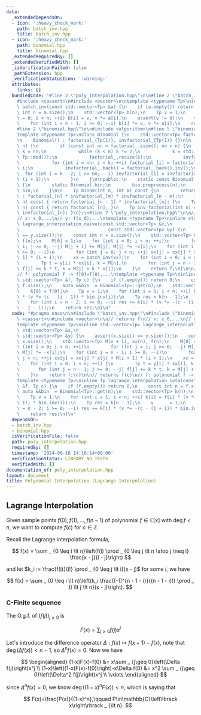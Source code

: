 ```yaml
---
data:
  _extendedDependsOn:
  - icon: ':heavy_check_mark:'
    path: batch_inv.hpp
    title: batch_inv.hpp
  - icon: ':heavy_check_mark:'
    path: binomial.hpp
    title: binomial.hpp
  _extendedRequiredBy: []
  _extendedVerifiedWith: []
  _isVerificationFailed: false
  _pathExtension: hpp
  _verificationStatusIcon: ':warning:'
  attributes:
    links: []
  bundledCode: "#line 2 \"poly_interpolation.hpp\"\n\n#line 2 \"batch_inv.hpp\"\n\n\
    #include <cassert>\n#include <vector>\n\ntemplate <typename Tp>\ninline std::vector<Tp>\
    \ batch_inv(const std::vector<Tp> &a) {\n    if (a.empty()) return {};\n    const\
    \ int n = a.size();\n    std::vector<Tp> b(n);\n    Tp v = 1;\n    for (int i\
    \ = 0; i < n; ++i) b[i] = v, v *= a[i];\n    assert(v != 0);\n    v = v.inv();\n\
    \    for (int i = n - 1; i >= 0; --i) b[i] *= v, v *= a[i];\n    return b;\n}\n\
    #line 2 \"binomial.hpp\"\n\n#include <algorithm>\n#line 5 \"binomial.hpp\"\n\n\
    template <typename Tp>\nclass Binomial {\n    std::vector<Tp> factorial_, invfactorial_;\n\
    \n    Binomial() : factorial_{Tp(1)}, invfactorial_{Tp(1)} {}\n\n    void preprocess(int\
    \ n) {\n        if (const int nn = factorial_.size(); nn < n) {\n            int\
    \ k = nn;\n            while (k < n) k *= 2;\n            k = std::min<long long>(k,\
    \ Tp::mod());\n            factorial_.resize(k);\n            invfactorial_.resize(k);\n\
    \            for (int i = nn; i < k; ++i) factorial_[i] = factorial_[i - 1] *\
    \ i;\n            invfactorial_.back() = factorial_.back().inv();\n          \
    \  for (int i = k - 2; i >= nn; --i) invfactorial_[i] = invfactorial_[i + 1] *\
    \ (i + 1);\n        }\n    }\n\npublic:\n    static const Binomial &get(int n)\
    \ {\n        static Binomial bin;\n        bin.preprocess(n);\n        return\
    \ bin;\n    }\n\n    Tp binom(int n, int m) const {\n        return n < m ? Tp()\
    \ : factorial_[n] * invfactorial_[m] * invfactorial_[n - m];\n    }\n    Tp inv(int\
    \ n) const { return factorial_[n - 1] * invfactorial_[n]; }\n    Tp factorial(int\
    \ n) const { return factorial_[n]; }\n    Tp inv_factorial(int n) const { return\
    \ invfactorial_[n]; }\n};\n#line 7 \"poly_interpolation.hpp\"\n\n// returns f\n\
    // x: x_0,...\n// y: f(x_0),...\ntemplate <typename Tp>\ninline std::vector<Tp>\
    \ lagrange_interpolation_naive(const std::vector<Tp> &x,\n                   \
    \                                 const std::vector<Tp> &y) {\n    assert(x.size()\
    \ == y.size());\n    const int n = x.size();\n    std::vector<Tp> M(n + 1), xx(n),\
    \ f(n);\n    M[0] = 1;\n    for (int i = 0; i < n; ++i)\n        for (int j =\
    \ i; j >= 0; --j) M[j + 1] += M[j], M[j] *= -x[i];\n    for (int i = n - 1; i\
    \ >= 0; --i)\n        for (int j = 0; j < n; ++j) xx[j] = xx[j] * x[j] + M[i +\
    \ 1] * (i + 1);\n    xx = batch_inv(xx);\n    for (int i = 0; i < n; ++i) {\n\
    \        Tp t = y[i] * xx[i], k = M[n];\n        for (int j = n - 1; j >= 0; --j)\
    \ f[j] += k * t, k = M[j] + k * x[i];\n    }\n    return f;\n}\n\n// returns f(c)\n\
    // f: polynomial f -> f[0]=f(0),...\ntemplate <typename Tp>\ninline Tp lagrange_interpolation_iota(const\
    \ std::vector<Tp> &f, Tp c) {\n    if (f.empty()) return 0;\n    const int n =\
    \ f.size();\n    auto &&bin  = Binomial<Tp>::get(n);\n    std::vector<Tp> k(n);\n\
    \    k[0] = f[0];\n    Tp v = 1;\n    for (int i = 1; i < n; ++i) k[i] = f[i]\
    \ * (v *= (c - (i - 1)) * bin.inv(i));\n    Tp res = k[n - 1];\n    v      = 1;\n\
    \    for (int i = n - 2; i >= 0; --i) res += k[i] * (v *= -(c - (i + 1)) * bin.inv(n\
    \ - 1 - i));\n    return res;\n}\n"
  code: "#pragma once\n\n#include \"batch_inv.hpp\"\n#include \"binomial.hpp\"\n#include\
    \ <cassert>\n#include <vector>\n\n// returns f\n// x: x_0,...\n// y: f(x_0),...\n\
    template <typename Tp>\ninline std::vector<Tp> lagrange_interpolation_naive(const\
    \ std::vector<Tp> &x,\n                                                    const\
    \ std::vector<Tp> &y) {\n    assert(x.size() == y.size());\n    const int n =\
    \ x.size();\n    std::vector<Tp> M(n + 1), xx(n), f(n);\n    M[0] = 1;\n    for\
    \ (int i = 0; i < n; ++i)\n        for (int j = i; j >= 0; --j) M[j + 1] += M[j],\
    \ M[j] *= -x[i];\n    for (int i = n - 1; i >= 0; --i)\n        for (int j = 0;\
    \ j < n; ++j) xx[j] = xx[j] * x[j] + M[i + 1] * (i + 1);\n    xx = batch_inv(xx);\n\
    \    for (int i = 0; i < n; ++i) {\n        Tp t = y[i] * xx[i], k = M[n];\n \
    \       for (int j = n - 1; j >= 0; --j) f[j] += k * t, k = M[j] + k * x[i];\n\
    \    }\n    return f;\n}\n\n// returns f(c)\n// f: polynomial f -> f[0]=f(0),...\n\
    template <typename Tp>\ninline Tp lagrange_interpolation_iota(const std::vector<Tp>\
    \ &f, Tp c) {\n    if (f.empty()) return 0;\n    const int n = f.size();\n   \
    \ auto &&bin  = Binomial<Tp>::get(n);\n    std::vector<Tp> k(n);\n    k[0] = f[0];\n\
    \    Tp v = 1;\n    for (int i = 1; i < n; ++i) k[i] = f[i] * (v *= (c - (i -\
    \ 1)) * bin.inv(i));\n    Tp res = k[n - 1];\n    v      = 1;\n    for (int i\
    \ = n - 2; i >= 0; --i) res += k[i] * (v *= -(c - (i + 1)) * bin.inv(n - 1 - i));\n\
    \    return res;\n}\n"
  dependsOn:
  - batch_inv.hpp
  - binomial.hpp
  isVerificationFile: false
  path: poly_interpolation.hpp
  requiredBy: []
  timestamp: '2024-06-16 14:16:14+08:00'
  verificationStatus: LIBRARY_NO_TESTS
  verifiedWith: []
documentation_of: poly_interpolation.hpp
layout: document
title: Polynomial Interpolation (Lagrange Interpolation)
---
```


## Lagrange Interpolation

Given sample points $f(0), f(1), \dots ,f(n - 1)$ of polynomial $f \in \mathbb{C}\left\lbrack x\right\rbrack$ with $\deg f \lt n$, we want to compute $f(c)$ for $c \in \mathbb{Z}$.

Recall the Lagrange interpolation formula,

$$
f(x) = \sum _ {0 \leq i \lt n}\left(f(i) \prod _ {0 \leq j \lt n \atop j \neq i} \frac{x - j}{i - j}\right)
$$

and let $k_i := \frac{f(i)}{i!} \prod _ {0 \leq j \lt i}(x - j)$ for some $i$, we have

$$
f(x) = \sum _ {0 \leq i \lt n}\left(k_i \frac{(-1)^{n - 1 - i}}{(n - 1 - i)!} \prod _ {i \lt j \lt n}(x - j)\right).
$$

### C-Finite sequence

The O.g.f. of $\left(f(j)\right) _ {j \geq 0}$ is

$$
F(x) = \sum _ {j \geq 0} f(j) x^j
$$

Let's introduce the difference operator $\Delta : f(x) \mapsto f(x+1) - f(x)$, note that $\deg \left(\Delta f(x)\right) \lt n-1$, so $\Delta^n f(x)=0$. Now we have

$$
\begin{aligned}
(1-x)F(x)-f(0) &= x\sum _ {j\geq 0}\left(\Delta f(j)\right)x^j \\
(1-x)\left((1-x)F(x)-f(0)\right)-x\Delta f(0) &= x^2 \sum _ {j\geq 0}\left(\Delta^2 f(j)\right)x^j \\
\vdots
\end{aligned}
$$

since $\Delta^n f(x)=0$, we know $\deg\left(\left(1-x\right)^n F(x)\right) \lt n$, which is saying that

$$
F(x)=\frac{P(x)}{(1-x)^n},\qquad P\in\mathbb{C}\left\lbrack x\right\rbrack _ {\lt n}.
$$
